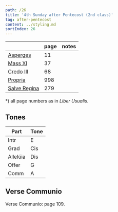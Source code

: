 ```yaml
---
path: /26
title: '4th Sunday after Pentecost (2nd class)'
tag: after-pentecost
content: ../styling.md
sortIndex: 26
---
```


|   | page | notes   |
|---|---|---|
| [Asperges](/pdf/asperges.pdf) | 11 ||
| [Mass XI](/pdf/xi.pdf) | 37 ||
| [Credo III](/pdf/credo-iii.pdf) | 68 ||
| [Propria](/pdf/4th-sunday-after-pentecost.pdf)  | 998 ||
| [Salve Regina](/pdf/salve-regina.pdf)  | 279  ||

*) all page numbers as in _Liber Usualis_.

## Tones

| Part  | Tone |
|---|---|
| Intr | E |
| Grad | Cis |
| Allelúia | Dis |
| Offer | G |
| Comm | A |

## Verse Communio
Verse Communio: page 109.
